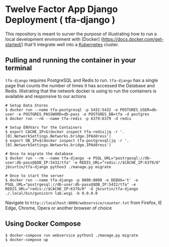 # Twelve Factor App Django Deployment ( tfa-django )

This repository is meant to surver the purpose of illustrating how to run a local development environment with [Docker] (https://docs.docker.com/get-started/) that'll integrate well into a [Kubernetes](https://kubernetes.io/docs/tutorials/kubernetes-basics/) cluster.

## Pulling and running the container in your terminal

`tfa-django` requires PostgreSQL and Redis to run. `tfa-django` has a single page that counts the number of times it
has accessed the Database and Redis. Illistrating that the network docker is using to run the containers is available 
and responsive to our actions

```
# Setup Data Stores
$ docker run --name tfa-postgresql -p 5432:5432 -e POSTGRES_USER=db-user -e POSTGRES_PASSWORD=db-pass -e POSTGRES_DB=tfa -d postgres
$ docker run --rm --name tfa-redis -p 6379:6379 -d redis

# Setup ENVVars for the Containers
$ export CACHE_IP=$(docker inspect tfa-redis|jq -r '.[0].NetworkSettings.Networks.bridge.IPAddress')
$ export DB_IP=$(docker inspect tfa-postgresql|jq -r '.[0].NetworkSettings.Networks.bridge.IPAddress')

# Once to migrate the database
$ docker run --rm --name tfa-django -e PSQL_URL="postrgesql://db-user:db-pass@$DB_IP:5432/tfa" -e REDIS_URL="redis://$CACHE_IP:6379/0" jbcurtin/tfa-django python3 ./manage.py migrate

# Once to start the server
$ docker run --name tfa-django -p 8000:8000 -e DEBUG='t' -e PSQL_URL="postrgesql://db-user:db-pass@$DB_IP:5432/tfa" -e REDIS_URL="redis://$CACHE_IP:6379/0" -d jbcurtin/tfa-django ./.local/bin/gunicorn lab.wsgi -b 0.0.0.0
```

Navigate to `http://localhost:8000/webservice/counter.txt` from Firefox, IE Edge, Chrome, Opera or another browser of choice

## Using Docker Compose

```
$ docker-compose run webservice python3 ./manage.py migrate
$ docker-compose up
```
